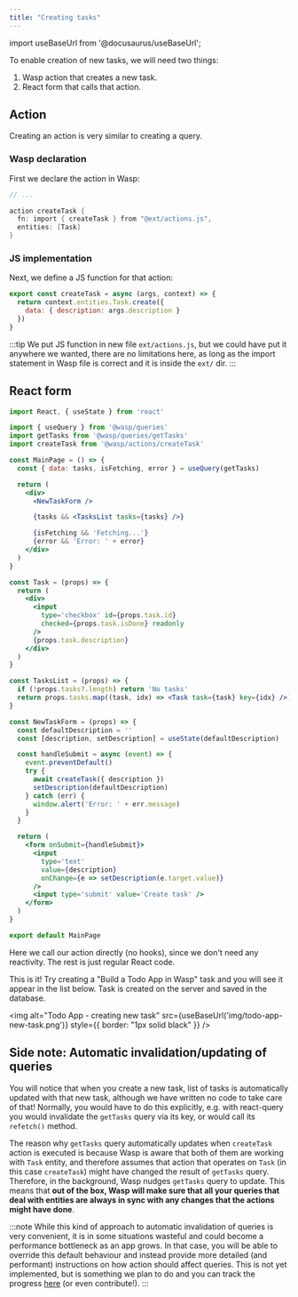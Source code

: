 ```yaml
---
title: "Creating tasks"
---
```


import useBaseUrl from '@docusaurus/useBaseUrl';

To enable creation of new tasks, we will need two things:
1. Wasp action that creates a new task.
2. React form that calls that action.

## Action
Creating an action is very similar to creating a query.

### Wasp declaration

First we declare the action in Wasp:
```c title="main.wasp"
// ...

action createTask {
  fn: import { createTask } from "@ext/actions.js",
  entities: [Task]
}
```

### JS implementation

Next, we define a JS function for that action:
```js title="ext/actions.js"
export const createTask = async (args, context) => {
  return context.entities.Task.create({
    data: { description: args.description }
  })
}
```

:::tip
We put JS function in new file `ext/actions.js`, but we could have put it anywhere we wanted, there are no limitations here, as long as the import statement in Wasp file is correct and it is inside the `ext/` dir.
:::

## React form

```jsx {1,5,12,37-61} title="ext/MainPage.js"
import React, { useState } from 'react'

import { useQuery } from '@wasp/queries'
import getTasks from '@wasp/queries/getTasks'
import createTask from '@wasp/actions/createTask'

const MainPage = () => {
  const { data: tasks, isFetching, error } = useQuery(getTasks)

  return (
    <div>
      <NewTaskForm />

      {tasks && <TasksList tasks={tasks} />}

      {isFetching && 'Fetching...'}
      {error && 'Error: ' + error}
    </div>
  )
}

const Task = (props) => {
  return (
    <div>
      <input
        type='checkbox' id={props.task.id}
        checked={props.task.isDone} readonly
      />
      {props.task.description}
    </div>
  )
}

const TasksList = (props) => {
  if (!props.tasks?.length) return 'No tasks'
  return props.tasks.map((task, idx) => <Task task={task} key={idx} />)
}

const NewTaskForm = (props) => {
  const defaultDescription = ''
  const [description, setDescription] = useState(defaultDescription)

  const handleSubmit = async (event) => {
    event.preventDefault()
    try {
      await createTask({ description })
      setDescription(defaultDescription)
    } catch (err) {
      window.alert('Error: ' + err.message)
    }
  }

  return (
    <form onSubmit={handleSubmit}>
      <input
        type='text'
        value={description}
        onChange={e => setDescription(e.target.value)}
      />
      <input type='submit' value='Create task' />
    </form>
  )
}

export default MainPage
```

Here we call our action directly (no hooks), since we don't need any reactivity. The rest is just regular React code.

This is it! 
Try creating a "Build a Todo App in Wasp" task and you will see it appear in the list below.
Task is created on the server and saved in the database.

<img alt="Todo App - creating new task"
     src={useBaseUrl('img/todo-app-new-task.png')}
     style={{ border: "1px solid black" }}
/>

## Side note: Automatic invalidation/updating of queries
You will notice that when you create a new task, list of tasks is automatically updated with that new task, although we have written no code to take care of that! Normally, you would have to do this explicitly, e.g. with react-query you would invalidate the `getTasks` query via its key, or would call its `refetch()` method.

The reason why `getTasks` query automatically updates when `createTask` action is executed is because Wasp is aware that both of them are working with `Task` entity, and therefore assumes that action that operates on `Task` (in this case `createTask`) might have changed the result of `getTasks` query. Therefore, in the background, Wasp nudges `getTasks` query to update. This means that **out of the box, Wasp will make sure that all your queries that deal with entities are always in sync with any changes that the actions might have done**.

:::note
While this kind of approach to automatic invalidation of queries is very convenient, it is in some situations wasteful and could become a performance bottleneck as an app grows. In that case, you will be able to override this default behaviour and instead provide more detailed (and performant) instructions on how action should affect queries. This is not yet implemented, but is something we plan to do and you can track the progress [here](https://github.com/wasp-lang/wasp/issues/63) (or even contribute!).
:::
